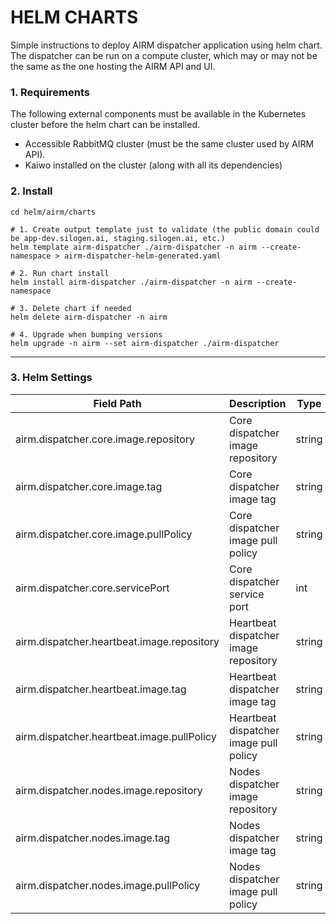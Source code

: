 <!--
Copyright © Advanced Micro Devices, Inc., or its affiliates.

SPDX-License-Identifier: MIT
-->

# HELM CHARTS

Simple instructions to deploy AIRM dispatcher application using helm chart.
The dispatcher can be run on a compute cluster, which may or may not be the same as the one hosting the AIRM API and UI.

### 1. Requirements

The following external components must be available in the Kubernetes cluster before the helm chart can be installed.

- Accessible RabbitMQ cluster (must be the same cluster used by AIRM API).
- Kaiwo installed on the cluster (along with all its dependencies)

### 2. Install

```
cd helm/airm/charts

# 1. Create output template just to validate (the public domain could be app-dev.silogen.ai, staging.silogen.ai, etc.)
helm template airm-dispatcher ./airm-dispatcher -n airm --create-namespace > airm-dispatcher-helm-generated.yaml

# 2. Run chart install
helm install airm-dispatcher ./airm-dispatcher -n airm --create-namespace

# 3. Delete chart if needed
helm delete airm-dispatcher -n airm

# 4. Upgrade when bumping versions
helm upgrade -n airm --set airm-dispatcher ./airm-dispatcher
```

---

### 3. Helm Settings

| Field Path                                 | Description                            | Type   | Example / Default                 |
| ------------------------------------------ | -------------------------------------- | ------ | --------------------------------- |
| airm.dispatcher.core.image.repository      | Core dispatcher image repository       | string | `ghcr.io/silogen/airm-dispatcher` |
| airm.dispatcher.core.image.tag             | Core dispatcher image tag              | string | `v2025.08-rc.21`                  |
| airm.dispatcher.core.image.pullPolicy      | Core dispatcher image pull policy      | string | `IfNotPresent`                    |
| airm.dispatcher.core.servicePort           | Core dispatcher service port           | int    | `80`                              |
| airm.dispatcher.heartbeat.image.repository | Heartbeat dispatcher image repository  | string | `ghcr.io/silogen/airm-dispatcher` |
| airm.dispatcher.heartbeat.image.tag        | Heartbeat dispatcher image tag         | string | `v2025.08-rc.21`                  |
| airm.dispatcher.heartbeat.image.pullPolicy | Heartbeat dispatcher image pull policy | string | `IfNotPresent`                    |
| airm.dispatcher.nodes.image.repository     | Nodes dispatcher image repository      | string | `ghcr.io/silogen/airm-dispatcher` |
| airm.dispatcher.nodes.image.tag            | Nodes dispatcher image tag             | string | `v2025.08-rc.21`                  |
| airm.dispatcher.nodes.image.pullPolicy     | Nodes dispatcher image pull policy     | string | `IfNotPresent`                    |
